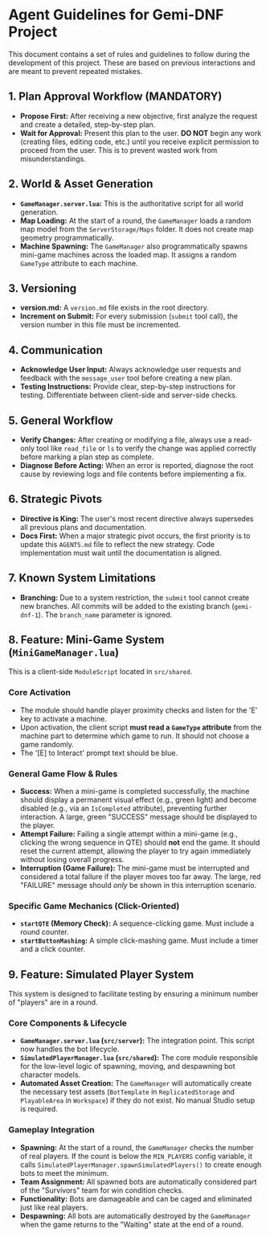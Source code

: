 # Agent Guidelines for Gemi-DNF Project

This document contains a set of rules and guidelines to follow during the development of this project. These are based on previous interactions and are meant to prevent repeated mistakes.

## 1. Plan Approval Workflow (MANDATORY)
- **Propose First:** After receiving a new objective, first analyze the request and create a detailed, step-by-step plan.
- **Wait for Approval:** Present this plan to the user. **DO NOT** begin any work (creating files, editing code, etc.) until you receive explicit permission to proceed from the user. This is to prevent wasted work from misunderstandings.

## 2. World & Asset Generation
- **`GameManager.server.lua`:** This is the authoritative script for all world generation.
- **Map Loading:** At the start of a round, the `GameManager` loads a random map model from the `ServerStorage/Maps` folder. It does not create map geometry programmatically.
- **Machine Spawning:** The `GameManager` also programmatically spawns mini-game machines across the loaded map. It assigns a random `GameType` attribute to each machine.

## 3. Versioning
- **version.md:** A `version.md` file exists in the root directory.
- **Increment on Submit:** For every submission (`submit` tool call), the version number in this file must be incremented.

## 4. Communication
- **Acknowledge User Input:** Always acknowledge user requests and feedback with the `message_user` tool before creating a new plan.
- **Testing Instructions:** Provide clear, step-by-step instructions for testing. Differentiate between client-side and server-side checks.

## 5. General Workflow
- **Verify Changes:** After creating or modifying a file, always use a read-only tool like `read_file` or `ls` to verify the change was applied correctly before marking a plan step as complete.
- **Diagnose Before Acting:** When an error is reported, diagnose the root cause by reviewing logs and file contents before implementing a fix.

## 6. Strategic Pivots
- **Directive is King:** The user's most recent directive always supersedes all previous plans and documentation.
- **Docs First:** When a major strategic pivot occurs, the first priority is to update this `AGENTS.md` file to reflect the new strategy. Code implementation must wait until the documentation is aligned.

## 7. Known System Limitations
- **Branching:** Due to a system restriction, the `submit` tool cannot create new branches. All commits will be added to the existing branch (`gemi-dnf-1`). The `branch_name` parameter is ignored.

## 8. Feature: Mini-Game System (`MiniGameManager.lua`)
This is a client-side `ModuleScript` located in `src/shared`.

### Core Activation
- The module should handle player proximity checks and listen for the 'E' key to activate a machine.
- Upon activation, the client script **must read a `GameType` attribute** from the machine part to determine which game to run. It should not choose a game randomly.
- The '[E] to Interact' prompt text should be blue.

### General Game Flow & Rules
- **Success:** When a mini-game is completed successfully, the machine should display a permanent visual effect (e.g., green light) and become disabled (e.g., via an `IsCompleted` attribute), preventing further interaction. A large, green "SUCCESS" message should be displayed to the player.
- **Attempt Failure:** Failing a single attempt within a mini-game (e.g., clicking the wrong sequence in QTE) should **not** end the game. It should reset the current attempt, allowing the player to try again immediately without losing overall progress.
- **Interruption (Game Failure):** The mini-game must be interrupted and considered a total failure if the player moves too far away. The large, red "FAILURE" message should *only* be shown in this interruption scenario.

### Specific Game Mechanics (Click-Oriented)
- **`startQTE` (Memory Check):** A sequence-clicking game. Must include a round counter.
- **`startButtonMashing`:** A simple click-mashing game. Must include a timer and a click counter.

## 9. Feature: Simulated Player System
This system is designed to facilitate testing by ensuring a minimum number of "players" are in a round.

### Core Components & Lifecycle
- **`GameManager.server.lua` (`src/server`):** The integration point. This script now handles the bot lifecycle.
- **`SimulatedPlayerManager.lua` (`src/shared`):** The core module responsible for the low-level logic of spawning, moving, and despawning bot character models.
- **Automated Asset Creation:** The `GameManager` will automatically create the necessary test assets (`BotTemplate` in `ReplicatedStorage` and `PlayableArea` in `Workspace`) if they do not exist. No manual Studio setup is required.

### Gameplay Integration
- **Spawning:** At the start of a round, the `GameManager` checks the number of real players. If the count is below the `MIN_PLAYERS` config variable, it calls `SimulatedPlayerManager.spawnSimulatedPlayers()` to create enough bots to meet the minimum.
- **Team Assignment:** All spawned bots are automatically considered part of the "Survivors" team for win condition checks.
- **Functionality:** Bots are damageable and can be caged and eliminated just like real players.
- **Despawning:** All bots are automatically destroyed by the `GameManager` when the game returns to the "Waiting" state at the end of a round.